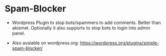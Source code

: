 # Spam-Blocker

* Wordpress Plugin to stop bots/spammers to add comments. Better than akismet. Optionally it also supports to stop bots to login into admin panel.

* Also avaiable on wordpress.org: https://wordpress.org/plugins/simple-spam-blocker/
